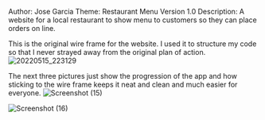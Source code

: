 Author: Jose Garcia
Theme: Restaurant Menu
Version 1.0
Description: A website for a local restaurant to show menu to customers so they can place orders on line.

This is the original wire frame for the website. I used it to structure my code so that I never strayed away from the original plan of action.
![20220515_223129](https://user-images.githubusercontent.com/99539947/168515513-58fc5cc4-a0c7-4b52-ba15-1d5d1983fc42.jpg)

The next three pictures just show the progression of the app and how sticking to the wire frame keeps it neat and clean and much easier for everyone.
![Screenshot (15)](https://user-images.githubusercontent.com/99539947/168516196-ba75bcfb-f4f2-45f3-b2c4-199ca64ae817.png)

![Screenshot (16)](https://user-images.githubusercontent.com/99539947/168516451-f6477372-8cad-4266-a208-a303c8ccc265.png)
